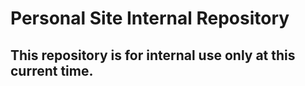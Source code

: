 # Personal Site Internal Repository

## This repository is for internal use only at this current time.
